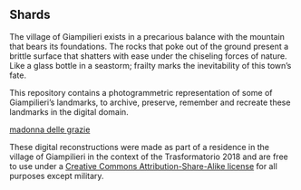 ## Shards

The village of Giampilieri exists in a precarious balance with the mountain that bears its foundations. The rocks that poke out of the ground present a brittle surface that shatters with ease under the chiseling forces of nature. Like a glass bottle in a seastorm; frailty marks the inevitability of this town’s fate.

This repository contains a photogrammetric representation of some of Giampilieri’s landmarks, to archive, preserve, remember and recreate these landmarks in the digital domain.

[madonna delle grazie](https://raw.githubusercontent.com/dropmeaword/trasformatorio2018-giampilieri-digitale/master/3D_models/renders/church_up_the_hill.png)

These digital reconstructions were made as part of a residence in the village of Giampilieri in the context of the Trasformatorio 2018 and are free to use under a [Creative Commons Attribution-Share-Alike license](https://creativecommons.org/licenses/by-sa/4.0/) for all purposes except military.



